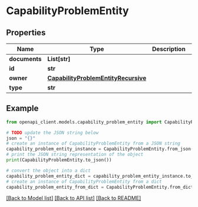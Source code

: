 # CapabilityProblemEntity


## Properties

Name | Type | Description | Notes
------------ | ------------- | ------------- | -------------
**documents** | **List[str]** |  | [optional] 
**id** | **str** |  | [optional] 
**owner** | [**CapabilityProblemEntityRecursive**](CapabilityProblemEntityRecursive.md) |  | [optional] 
**type** | **str** |  | [optional] 

## Example

```python
from openapi_client.models.capability_problem_entity import CapabilityProblemEntity

# TODO update the JSON string below
json = "{}"
# create an instance of CapabilityProblemEntity from a JSON string
capability_problem_entity_instance = CapabilityProblemEntity.from_json(json)
# print the JSON string representation of the object
print(CapabilityProblemEntity.to_json())

# convert the object into a dict
capability_problem_entity_dict = capability_problem_entity_instance.to_dict()
# create an instance of CapabilityProblemEntity from a dict
capability_problem_entity_from_dict = CapabilityProblemEntity.from_dict(capability_problem_entity_dict)
```
[[Back to Model list]](../README.md#documentation-for-models) [[Back to API list]](../README.md#documentation-for-api-endpoints) [[Back to README]](../README.md)


